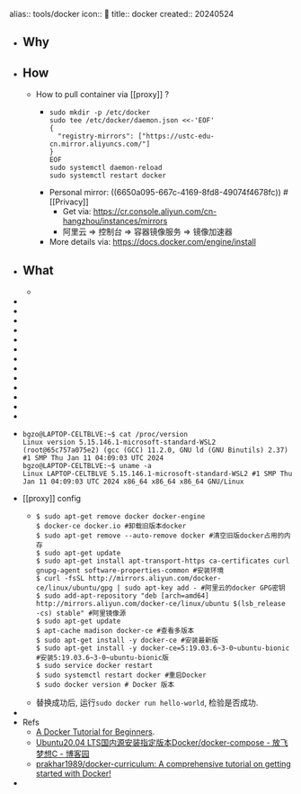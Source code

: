 alias:: tools/docker
icon:: 🐳
title:: docker
created:: 20240524

- ## Why
- ## How
  - How to pull container via [[proxy]] ?
    - ```shell
      sudo mkdir -p /etc/docker
      sudo tee /etc/docker/daemon.json <<-'EOF'
      {
        "registry-mirrors": ["https://ustc-edu-cn.mirror.aliyuncs.com/"]
      }
      EOF
      sudo systemctl daemon-reload
      sudo systemctl restart docker
      ```
    - Personal mirror: ((6650a095-667c-4169-8fd8-49074f4678fc)) #[[Privacy]]
      - Get via: https://cr.console.aliyun.com/cn-hangzhou/instances/mirrors
      - 阿里云 => 控制台 => 容器镜像服务 => 镜像加速器
    - More details via: https://docs.docker.com/engine/install
- ## What
  -
-
-
-
-
-
-
-
-
-
-
-
-
-
- ```
  bgzo@LAPTOP-CELTBLVE:~$ cat /proc/version
  Linux version 5.15.146.1-microsoft-standard-WSL2 (root@65c757a075e2) (gcc (GCC) 11.2.0, GNU ld (GNU Binutils) 2.37) #1 SMP Thu Jan 11 04:09:03 UTC 2024
  bgzo@LAPTOP-CELTBLVE:~$ uname -a
  Linux LAPTOP-CELTBLVE 5.15.146.1-microsoft-standard-WSL2 #1 SMP Thu Jan 11 04:09:03 UTC 2024 x86_64 x86_64 x86_64 GNU/Linux
  ```
- [[proxy]] config
  - ```shell
    $ sudo apt-get remove docker docker-engine
    $ docker-ce docker.io #卸载旧版本docker
    $ sudo apt-get remove --auto-remove docker #清空旧版docker占用的内存
    $ sudo apt-get update
    $ sudo apt-get install apt-transport-https ca-certificates curl gnupg-agent software-properties-common #安装环境
    $ curl -fsSL http://mirrors.aliyun.com/docker-ce/linux/ubuntu/gpg | sudo apt-key add - #阿里云的docker GPG密钥
    $ sudo add-apt-repository "deb [arch=amd64] http://mirrors.aliyun.com/docker-ce/linux/ubuntu $(lsb_release -cs) stable" #阿里镜像源
    $ sudo apt-get update
    $ apt-cache madison docker-ce #查看多版本
    $ sudo apt-get install -y docker-ce #安装最新版
    $ sudo apt-get install -y docker-ce=5:19.03.6~3-0~ubuntu-bionic #安装5:19.03.6~3-0~ubuntu-bionic版
    $ sudo service docker restart
    $ sudo systemctl restart docker #重启Docker
    $ sudo docker version # Docker 版本
    ```
  - 替换成功后, 运行`sudo docker run hello-world`, 检验是否成功.
-
- Refs
  - [A Docker Tutorial for Beginners](https://docker-curriculum.com/#introduction).
  - [Ubuntu20.04 LTS国内源安装指定版本Docker/docker-compose - 放飞梦想C - 博客园](https://www.cnblogs.com/chengmf/p/13122013.html)
  - [prakhar1989/docker-curriculum: A comprehensive tutorial on getting started with Docker!](https://github.com/prakhar1989/docker-curriculum)
-
